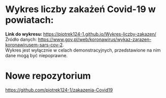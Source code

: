 # Wykres liczby zakażeń Covid-19 w powiatach:
<b> Link do wykresu: </b> https://piotrek124-1.github.io/Wykres-liczby-zakazen/ <br />
Źródło danych: https://www.gov.pl/web/koronawirus/wykaz-zarazen-koronawirusem-sars-cov-2. <br />
Wykres jest wyłącznie w celach demonstracyjnych, przedstawione na nim dane mogą być niepoprawne.
# Nowe repozytorium 
<a href = "https://github.com/piotrek124-1/zakazenia-Covid19">https://github.com/piotrek124-1/zakazenia-Covid19</a>
